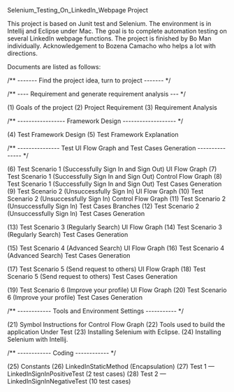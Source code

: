 Selenium_Testing_On_LinkedIn_Webpage Project

This project is based on Junit test and Selenium.
The environment is in Intellij and Eclipse under Mac.
The goal is to complete automation testing on several LinkedIn webpage functions.
The project is finished by Bo Man individually.
Acknowledgement to Bozena Camacho who helps a lot with directions.

Documents are listed as follows:

/** ------- Find the project idea, turn to project ------- */ 

/** ---- Requirement and generate requirement analysis --- */

(1) Goals of the project
(2) Project Requirement
(3) Requirement Analysis

/** ----------------- Framework Design ------------------- */

(4) Test Framework Design
(5) Test Framework Explanation

/** --------------- Test UI Flow Graph and Test Cases Generation --------------- */

(6) Test Scenario 1 (Successfully Sign In and Sign Out) UI Flow Graph
(7) Test Scenario 1 (Successfully Sign In and Sign Out) Control Flow Graph
(8) Test Scenario 1 (Successfully Sign In and Sign Out) Test Cases Generation
(9) Test Scenario 2 (Unsuccessfully Sign In) UI Flow Graph
(10) Test Scenario 2 (Unsuccessfully Sign In) Control Flow Graph
(11) Test Scenario 2 (Unsuccessfully Sign In) Test Cases Branches
(12) Test Scenario 2 (Unsuccessfully Sign In) Test Cases Generation

(13) Test Scenario 3 (Regularly Search) UI Flow Graph
(14) Test Scenario 3 (Regularly Search) Test Cases Generation

(15) Test Scenario 4 (Advanced Search) UI Flow Graph
(16) Test Scenario 4 (Advanced Search) Test Cases Generation

(17) Test Scenario 5 (Send request to others) UI Flow Graph
(18) Test Scenario 5 (Send request to others) Test Cases Generation

(19) Test Scenario 6 (Improve your profile) UI Flow Graph
(20) Test Scenario 6 (Improve your profile) Test Cases Generation

/** ------------ Tools and Environment Settings ----------- */

(21) Symbol Instructions for Control Flow Graph
(22) Tools used to build the application Under Test
(23) Installing Selenium with Eclipse.
(24) Installing Selenium with Intellij.

/** ------------ Coding ------------ */

(25) Constants
(26) LinkedInStaticMethod (Encapsulation)
(27) Test 1 — LinkedInSignInPositiveTest (2 test cases)
(28) Test 2 — LinkedInSignInNegativeTest (10 test cases)




